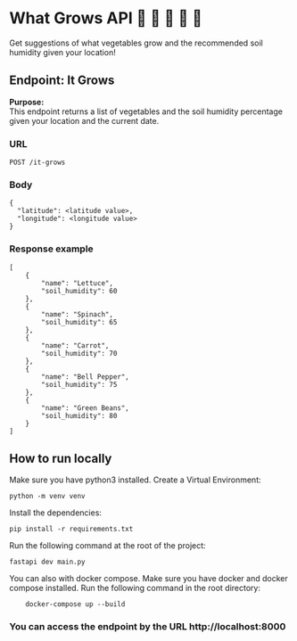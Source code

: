 # What Grows API 🍊 🍋 🍠 🍅 🌽

Get suggestions of what vegetables grow and the recommended soil humidity given your location!

## Endpoint: It Grows

**Purpose:**  
This endpoint returns a list of vegetables and the soil humidity percentage given your location and the current date.

### **URL**

`POST /it-grows`

### **Body**

```
{
  "latitude": <latitude value>,
  "longitude": <longitude value>
}
```

### Response example

```
[
    {
        "name": "Lettuce",
        "soil_humidity": 60
    },
    {
        "name": "Spinach",
        "soil_humidity": 65
    },
    {
        "name": "Carrot",
        "soil_humidity": 70
    },
    {
        "name": "Bell Pepper",
        "soil_humidity": 75
    },
    {
        "name": "Green Beans",
        "soil_humidity": 80
    }
]
```

## How to run locally

Make sure you have python3 installed. Create a Virtual Environment:

```
python -m venv venv
```

Install the dependencies:

```
pip install -r requirements.txt
```

Run the following command at the root of the project: 

```
fastapi dev main.py
```

You can also with docker compose. Make sure you have docker and docker compose installed.
Run the following command in the root directory:

```
    docker-compose up --build
```

### You can access the endpoint by the URL http://localhost:8000
